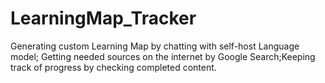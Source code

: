 # LearningMap_Tracker
Generating custom Learning Map by chatting with self-host Language model; Getting needed sources on the internet by Google Search;Keeping track of progress by checking completed content.
